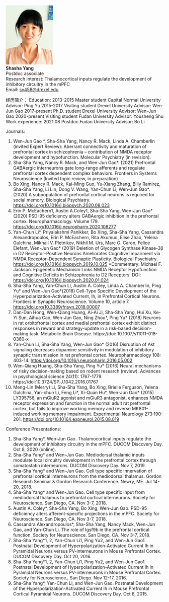 <br/><img src='/images/Members-ShashaYang.jpg' width='150'><br/>
**Shasha Yang**<br/>
Postdoc associate<br/>
Research interest: Thalamocortical inputs regulate the development of inhibitory circuitry in the mPFC<br/>
Email: sy458@drexel.edu


经历简介：
Education:
2013-2015   Master student   Capital Normal University  Advisor: Ping Yu
2015-2017   Visiting student  Drexel University         Advisor: Wen-Jun Gao
2017-present  Ph.D. student   Drexel University         Advisor: Wen-Jun Gao
2020-present	 Visiting student  Fudan University         Advisor: Yousheng Shu
Work experience:
2021.08     Postdoc        Fudan University         Advisor: Bo Li

Journals:
1.	Wen-Jun Gao *, Sha-Sha Yang, Nancy R. Mack, Linda A. Chamberlin (invited Expert Review): Aberrant connectivity and maturation of prefrontal cortex in schizophrenia – contribution of NMDA receptor development and hypofunction. Molecular Psychiatry (in revision).
2.	Sha-Sha Yang, Nancy R. Mack, and Wen-Jun Gao*. (2021) Prefrontal GABAergic interneurons gate long-range afferents and regulate prefrontal cortex dependent complex behaviors. Frontiers in Systems Neuroscience (Invited topic review, in preparation)
3.	Bo Xing, Nancy R. Mack, Kai-Ming Guo, Yu-Xiang Zhang, Billy Ramirez, Sha-Sha Yang, Li Lin, Dong V. Wang, Yan-Chun Li, Wen-Jun Gao*. (2020) A subpopulation of prefrontal cortical neurons is required for social memory. Biological Psychiatry. https://doi.org/10.1016/j.biopsych.2020.08.023
4.	Erin P. McEachern1, Austin A.Coley1, Sha-Sha Yang, Wen-Jun Gao* (2020) PSD-95 deficiency alters GABAergic inhibition in the prefrontal cortex. Neuropharmacology. Volume 179.
https://doi.org/10.1016/j.neuropharm.2020.108277
5.	Yan-Chun Li*, Priyalakshmi Panikker, Bo Xing, Sha-Sha Yang, Cassandra Alexandropoulos, Erin P. McEachern, Rita Akumuo, Elise Zhao, Yelena Gulchina, Mikhail V. Pletnikov, Nikhil M. Urs, Marc G. Caron, Felice Elefant, Wen-Jun Gao* (2019) Deletion of Glycogen Synthase Kinase-3β in D2 Receptor–Positive Neurons Ameliorates Cognitive Impairment via NMDA Receptor–Dependent Synaptic Plasticity. Biological Psychiatry. https://doi.org/10.1016/j.biopsych.2019.10.025
*Commentary: Michael F. Jackson. Epigenetic Mechanism Links NMDA Receptor Hypofunction and Cognitive Deficits in Schizophrenia to D2 Receptors. DOI:
https://doi.org/10.1016/j.biopsych.2020.01.024
6.	Sha-Sha Yang, Yan-Chun Li, Austin A. Coley, Linda A. Chamberlin, Ping Yu* and Wen-Jun Gao*(2018) Cell-Type Specific Development of the Hyperpolarization-Activated Current, Ih, in Prefrontal Cortical Neurons. Frontiers in Synaptic Neuroscience. Volume 10, article 7.
https://doi.org/10.3389/fnsyn.2018.00007
7.	Dan-Dan Hong, Wen-Qiang Huang, Ai-Ai Ji, Sha-Sha Yang, Hui Xu, Ke-Yi Sun, Aihua Cao, Wen-Jun Gao, Ning Zhou*, Ping Yu* (2018) Neurons in rat orbitofrontal cortex and medial prefrontal cortex exhibit distinct responses in reward and strategy-update in a risk-based decision-making task. Metabolic Brain Disease. 
https://doi: 10.1007/s11011-018-0360-x
8.	Yan-Chun Li, Sha-Sha Yang, Wen-Jun Gao* (2016) Disruption of Akt signaling decreases dopamine sensitivity in modulation of inhibitory synaptic transmission in rat prefrontal cortex. Neuropharmacology 108: 403-14. 
https://doi.org/10.1016/j.neuropharm.2016.05.002
9.	Wen-Qiang Huang, Sha-Sha Yang, Ping Yu* (2016) Neural mechanisms of risky decision-making based on rodent research (review). Advances in psychological science 24(11): 1767-1779.
https://doi:10.3724/SP.J.1042.2016.01767
10.	Meng-Lin (Merry) Li, Sha-Sha Yang, Bo Xing, Brielle Ferguson, Yelena Gulchina, Yan-chun Li, Feng Li*, Xi-Quan Hu*, Wen-Jun Gao* (2015) LY395756, an mGluR2 agonist and mGluR3 antagonist, enhances NMDA receptor expression and function in the normal adult rat prefrontal cortex, but fails to improve working memory and reverse MK801-induced working memory impairment. Experimental Neurology 273:190-201. https://doi.org/10.1016/j.expneurol.2015.08.019

Conference Presentations:
1.	Sha-Sha Yang*, Wen-Jun Gao. Thalamocortical inputs regulate the development of inhibitory circuitry in the mPFC. DUCOM Discovery Day. Oct 8, 2020 (online).
2.	Sha-Sha Yang* and Wen-Jun Gao. Mediodorsal thalamic inputs modulate local circuitry development in the prefrontal cortex through somatostatin interneurons. DUCOM Discovery Day. Nov 7, 2019.
3.	Sha-Sha Yang* and Wen-Jun Gao. Cell type specific innervation of prefrontal cortical interneurons from the mediodorsal thalamus. Gordon Research Seminar & Gordon Research Conference. Newry, ME. Jul 14-20, 2018.
4.	Sha-Sha Yang* and Wen-Jun Gao. Cell type specific input from mediodorsal thalamus to prefrontal cortical interneurons. Society for Neuroscience. San Diego, CA. Nov 3-7, 2018.
5.	Austin A. Coley*, Sha-Sha Yang, Bo Xing, Wen-Jun Gao. PSD-95 deficiency alters afferent-specific projections in the mPFC. Society for Neuroscience. San Diego, CA. Nov 3-7, 2018.
6.	Cassandra Alexandropoulos*, Sha-Sha Yang, Nancy Mack, Wen-Jun Gao, and Yan-Chun Li. The role of Igsf9b in the prefrontal cortical function. Society for Neuroscience. San Diego, CA. Nov 3-7, 2018.
7.	Sha-Sha Yang*1, 2, Yan-Chun Li1, Ping Yu2, and Wen-Jun Gao1. Postnatal Development of Hyperpolarization-Activated Current Ih in Pyramidal Neurons versus PV-interneurons in Mouse Prefrontal Cortex. DUCOM Discovery Day. Oct 20, 2016.
8.	Sha-Sha Yang*1, 2, Yan-Chun Li1, Ping Yu2, and Wen-Jun Gao1. Postnatal Development of Hyperpolarization-Activated Current Ih in Pyramidal Neurons versus PV-interneurons in Mouse Prefrontal Cortex. Society for Neuroscience., San Diego. Nov 12-17, 2016.
9.	Sha-Sha Yang*, Yan-Chun Li, and Wen-Jun Gao. Postnatal Development of the Hyperpolarization-Activated Current Ih in Mouse Prefrontal Cortical Pyramidal Neurons. DUCOM Discovery Day. Oct 8, 2015.
